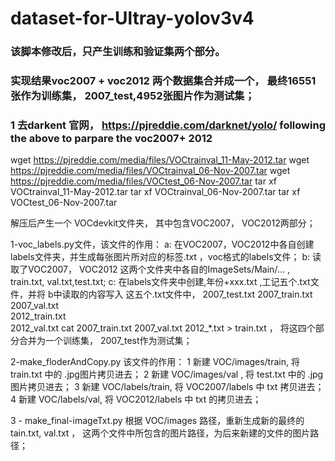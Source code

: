 # dataset-for-Ultray-yolov3v4

###   该脚本修改后，只产生训练和验证集两个部分。 
###   实现结果voc2007 + voc2012  两个数据集合并成一个，  最终16551张作为训练集， 2007_test,4952张图片作为测试集； 


###  1 去darkent 官网，  https://pjreddie.com/darknet/yolo/ following the above to parpare the voc2007+ 2012  

   wget https://pjreddie.com/media/files/VOCtrainval_11-May-2012.tar
   wget https://pjreddie.com/media/files/VOCtrainval_06-Nov-2007.tar
   wget https://pjreddie.com/media/files/VOCtest_06-Nov-2007.tar
   tar xf VOCtrainval_11-May-2012.tar
   tar xf VOCtrainval_06-Nov-2007.tar
   tar xf VOCtest_06-Nov-2007.tar
   
 解压后产生一个 VOCdevkit文件夹， 其中包含VOC2007， VOC2012两部分；
 
1-voc_labels.py文件，该文件的作用：
            a: 在VOC2007，VOC2012中各自创建labels文件夹，并生成每张图片所对应的标签.txt ，voc格式的labels文件； 
            b: 读取了VOC2007， VOC2012 这两个文件夹中各自的ImageSets/Main/... , train.txt, val.txt,test.txt;
            c: 在labels文件夹中创建,年份+xxx.txt ,工记五个.txt文件，并将 b中读取的内容写入 这五个.txt文件中，
             2007_test.txt 
             2007_train.txt  
             2007_val.txt    
             2012_train.txt  
             2012_val.txt
       cat 2007_train.txt 2007_val.txt 2012_*.txt > train.txt ，  将这四个部分合并为一个训练集，  2007_test作为测试集；


2-make_floderAndCopy.py 该文件的作用：
      1 新建 VOC/images/train, 将 train.txt 中的 .jpg图片拷贝进去；
      2 新建 VOC/images/val ,  将  test.txt 中的 .jpg 图片拷贝进去；
      3 新建 VOC/labels/train, 将  VOC2007/labels 中  txt 拷贝进去；
      4 新建 VOC/labels/val,   将  VOC2012/labels 中  txt 的拷贝进去；
      
      
3 - make_final-imageTxt.py
      根据 VOC/images  路径，重新生成新的最终的tain.txt, val.txt ， 这两个文件中所包含的图片路径，为后来新建的文件的图片路径；
